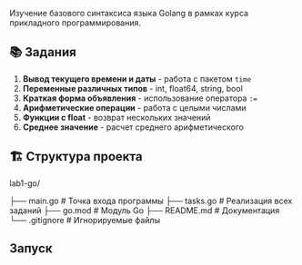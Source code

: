 Изучение базового синтаксиса языка Golang в рамках курса прикладного программирования.

## 📚 Задания

1. **Вывод текущего времени и даты** - работа с пакетом `time`
2. **Переменные различных типов** - int, float64, string, bool
3. **Краткая форма объявления** - использование оператора `:=`
4. **Арифметические операции** - работа с целыми числами
5. **Функции с float** - возврат нескольких значений
6. **Среднее значение** - расчет среднего арифметического

## 🏗️ Структура проекта


lab1-go/

├── main.go # Точка входа программы
├── tasks.go # Реализация всех заданий
├── go.mod # Модуль Go
├── README.md # Документация
└── .gitignore # Игнорируемые файлы


## Запуск

